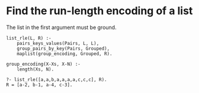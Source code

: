 # Find the run-length encoding of a list

The list in the first argument must be ground.

```
list_rle(L, R) :-
    pairs_keys_values(Pairs, L, L),
    group_pairs_by_key(Pairs, Grouped),
    maplist(group_encoding, Grouped, R).

group_encoding(X-Xs, X-N) :-
    length(Xs, N).
```

```
?- list_rle([a,a,b,a,a,a,a,c,c,c], R).
R = [a-2, b-1, a-4, c-3].
```
